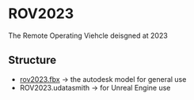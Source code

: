 # ROV2023

The Remote Operating Viehcle deisgned at 2023

## Structure
- [rov2023.fbx](https://www.dropbox.com/scl/fi/7k4b925dzm8pdvqf2y532/rov2023.fbx?rlkey=eodlbaxlmdyue0e0cz38tc3yj&dl=0) -> the autodesk model for general use
- ROV2023.udatasmith -> for Unreal Engine use